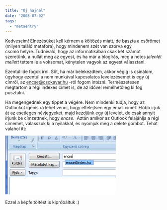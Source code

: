 ```yaml
---
title: "Új hajnal"
date: "2008-07-02"
tags: 
  - "metaentry"
---
```


Kedveseim! Elnézésüket kell kérnem a költözés miatt, de baszta a csőrömet (milyen találó metafora), hogy mindenem szét van szórva egy csomó helyre. Tudnivaló, hogy az informatikában csak két számot szeretünk, a nullát meg az egyest, és ha már a blogírás, meg a netes _jelenlét_ _mellett_ tettem le a voksomat, kénytelen vagyok az egyest választani.

Ezentúl ide fogok írni. Sőt, ha már belekezdtem, akkor végig is csinálom, úgyhogy ezentúl a nem munkával kapcsolatos levelezésemet is egy új címről, az [encse@csokavar.hu](mailto:encse@csokavar.hu) -ról fogom intézni. Természetesen megtartom a régi indexes címet is, de az idővel remélhetőleg ki fog pusztulni.

Ha megengednek egy tippet a végére. Nem mindenki tudja, hogy az Outlookot igenis rá lehet venni, hogy elfelejtsen egy email címet. Előbb írjuk át az esetleges névjegyeket, majd kezdjünk egy új levelet, de csak annyit írjunk be címzettnek, hogy _encse_.  Aztán amikor az Outlook felajánlja a régi címemet, válasszuk ki a nyilakkal, és nyomjuk meg a delete gombot. Tehát valahol itt:

![outlook](images/outlook.webp)

Ezzel a képfeltöltést is kipróbáltuk :)
